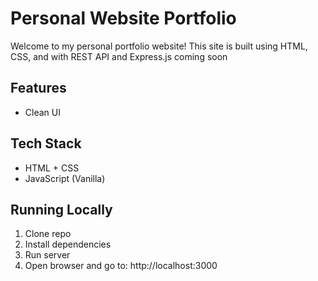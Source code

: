 # Personal Website Portfolio

Welcome to my personal portfolio website! 
This site is built using HTML, CSS, and with REST API and Express.js coming soon

## Features
- Clean UI

## Tech Stack
- HTML + CSS
- JavaScript (Vanilla)

## Running Locally
1. Clone repo
2. Install dependencies
3. Run server
4. Open browser and go to: http://localhost:3000

